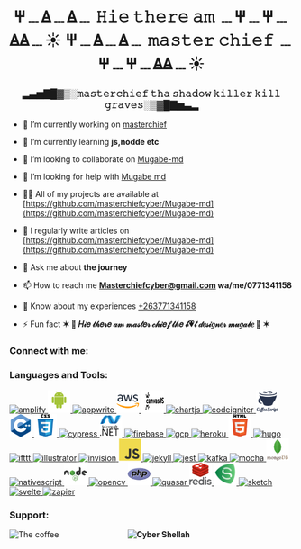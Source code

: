 <h1 align="center">𐋐﹍𖼜﹍𖼜﹍ 𝙷𝚒𝚎 𝚝𝚑𝚎𝚛𝚎 𝚊𝚖 ﹍𐋐﹍𐋐﹍𖼜𖼜﹍☀ 𐋐﹍𖼜﹍𖼜﹍ 𝚖𝚊𝚜𝚝𝚎𝚛 𝚌𝚑𝚒𝚎𝚏 ﹍𐋐﹍𐋐﹍𖼜𖼜﹍☀</h1>
<h3 align="center">▂▃▅▇█▓▒░𝚖𝚊𝚜𝚝𝚎𝚛𝚌𝚑𝚒𝚎𝚏 𝚝𝚑𝚊 𝚜𝚑𝚊𝚍𝚘𝚠 𝚔𝚒𝚕𝚕𝚎𝚛 𝚔𝚒𝚕𝚕 𝚐𝚛𝚊𝚟𝚎𝚜░▒▓█▇▅▃▂</h3>

- 🔭 I’m currently working on [masterchief](https://github.com/masterchiefcyber/Mugabe-md)

- 🌱 I’m currently learning **js,nodde etc**

- 👯 I’m looking to collaborate on [Mugabe-md](https://github.com/masterchiefcyber/Mugabe-md)

- 🤝 I’m looking for help with [Mugabe md](https://github.com/masterchiefcyber/Mugabe-md)

- 👨‍💻 All of my projects are available at [https://github.com/masterchiefcyber/Mugabe-md](https://github.com/masterchiefcyber/Mugabe-md)

- 📝 I regularly write articles on [https://github.com/masterchiefcyber/Mugabe-md](https://github.com/masterchiefcyber/Mugabe-md)

- 💬 Ask me about **the journey**

- 📫 How to reach me **Masterchiefcyber@gmail.com wa/me/0771341158**

- 📄 Know about my experiences [+263771341158](+263771341158)

- ⚡ Fun fact **✶ 🎀 𝐻𝒾𝑒 𝓉𝒽𝑒𝓇𝑒 𝒶𝓂 𝓂𝒶𝓈𝓉𝑒𝓇 𝒸𝒽𝒾𝑒𝒻 𝓉𝒽𝑒 𝒷💗𝓉 𝒹𝑒𝓈𝒾𝑔𝓃𝑒𝓇 𝓂𝓊𝑔𝒶𝒷𝑒 🎀 ✶**

<h3 align="left">Connect with me:</h3>
<p align="left">
</p>

<h3 align="left">Languages and Tools:</h3>
<p align="left"> <a href="https://aws.amazon.com/amplify/" target="_blank" rel="noreferrer"> <img src="https://docs.amplify.aws/assets/logo-dark.svg" alt="amplify" width="40" height="40"/> </a> <a href="https://developer.android.com" target="_blank" rel="noreferrer"> <img src="https://raw.githubusercontent.com/devicons/devicon/master/icons/android/android-original-wordmark.svg" alt="android" width="40" height="40"/> </a> <a href="https://appwrite.io" target="_blank" rel="noreferrer"> <img src="https://www.vectorlogo.zone/logos/appwriteio/appwriteio-icon.svg" alt="appwrite" width="40" height="40"/> </a> <a href="https://aws.amazon.com" target="_blank" rel="noreferrer"> <img src="https://raw.githubusercontent.com/devicons/devicon/master/icons/amazonwebservices/amazonwebservices-original-wordmark.svg" alt="aws" width="40" height="40"/> </a> <a href="https://canvasjs.com" target="_blank" rel="noreferrer"> <img src="https://raw.githubusercontent.com/Hardik0307/Hardik0307/master/assets/canvasjs-charts.svg" alt="canvasjs" width="40" height="40"/> </a> <a href="https://www.chartjs.org" target="_blank" rel="noreferrer"> <img src="https://www.chartjs.org/media/logo-title.svg" alt="chartjs" width="40" height="40"/> </a> <a href="https://codeigniter.com" target="_blank" rel="noreferrer"> <img src="https://cdn.worldvectorlogo.com/logos/codeigniter.svg" alt="codeigniter" width="40" height="40"/> </a> <a href="https://offeescript.org" target="_blank" rel="noreferrer"> <img src="https://raw.githubusercontent.com/devicons/devicon/master/icons/coffeescript/coffeescript-original-wordmark.svg" alt="coffeescript" width="40" height="40"/> </a> <a href="https://www.w3schools.com/cpp/" target="_blank" rel="noreferrer"> <img src="https://raw.githubusercontent.com/devicons/devicon/master/icons/cplusplus/cplusplus-original.svg" alt="cplusplus" width="40" height="40"/> </a> <a href="https://www.w3schools.com/css/" target="_blank" rel="noreferrer"> <img src="https://raw.githubusercontent.com/devicons/devicon/master/icons/css3/css3-original-wordmark.svg" alt="css3" width="40" height="40"/> </a> <a href="https://www.cypress.io" target="_blank" rel="noreferrer"> <img src="https://raw.githubusercontent.com/simple-icons/simple-icons/6e46ec1fc23b60c8fd0d2f2ff46db82e16dbd75f/icons/cypress.svg" alt="cypress" width="40" height="40"/> </a> <a href="https://dotnet.microsoft.com/" target="_blank" rel="noreferrer"> <img src="https://raw.githubusercontent.com/devicons/devicon/master/icons/dot-net/dot-net-original-wordmark.svg" alt="dotnet" width="40" height="40"/> </a> <a href="https://firebase.google.com/" target="_blank" rel="noreferrer"> <img src="https://www.vectorlogo.zone/logos/firebase/firebase-icon.svg" alt="firebase" width="40" height="40"/> </a> <a href="https://cloud.google.com" target="_blank" rel="noreferrer"> <img src="https://www.vectorlogo.zone/logos/google_cloud/google_cloud-icon.svg" alt="gcp" width="40" height="40"/> </a> <a href="https://heroku.com" target="_blank" rel="noreferrer"> <img src="https://www.vectorlogo.zone/logos/heroku/heroku-icon.svg" alt="heroku" width="40" height="40"/> </a> <a href="https://www.w3.org/html/" target="_blank" rel="noreferrer"> <img src="https://raw.githubusercontent.com/devicons/devicon/master/icons/html5/html5-original-wordmark.svg" alt="html5" width="40" height="40"/> </a> <a href="https://gohugo.io/" target="_blank" rel="noreferrer"> <img src="https://api.iconify.design/logos-hugo.svg" alt="hugo" width="40" height="40"/> </a> <a href="https://ifttt.com/" target="_blank" rel="noreferrer"> <img src="https://www.vectorlogo.zone/logos/ifttt/ifttt-ar21.svg" alt="ifttt" width="40" height="40"/> </a> <a href="https://www.adobe.com/in/products/illustrator.html" target="_blank" rel="noreferrer"> <img src="https://www.vectorlogo.zone/logos/adobe_illustrator/adobe_illustrator-icon.svg" alt="illustrator" width="40" height="40"/> </a> <a href="https://www.invisionapp.com/" target="_blank" rel="noreferrer"> <img src="https://www.vectorlogo.zone/logos/invisionapp/invisionapp-icon.svg" alt="invision" width="40" height="40"/> </a> <a href="https://developer.mozilla.org/en-US/docs/Web/JavaScript" target="_blank" rel="noreferrer"> <img src="https://raw.githubusercontent.com/devicons/devicon/master/icons/javascript/javascript-original.svg" alt="javascript" width="40" height="40"/> </a> <a href="https://jekyllrb.com/" target="_blank" rel="noreferrer"> <img src="https://www.vectorlogo.zone/logos/jekyllrb/jekyllrb-icon.svg" alt="jekyll" width="40" height="40"/> </a> <a href="https://jestjs.io" target="_blank" rel="noreferrer"> <img src="https://www.vectorlogo.zone/logos/jestjsio/jestjsio-icon.svg" alt="jest" width="40" height="40"/> </a> <a href="https://kafka.apache.org/" target="_blank" rel="noreferrer"> <img src="https://www.vectorlogo.zone/logos/apache_kafka/apache_kafka-icon.svg" alt="kafka" width="40" height="40"/> </a> <a href="https://mochajs.org" target="_blank" rel="noreferrer"> <img src="https://www.vectorlogo.zone/logos/mochajs/mochajs-icon.svg" alt="mocha" width="40" height="40"/> </a> <a href="https://www.mongodb.com/" target="_blank" rel="noreferrer"> <img src="https://raw.githubusercontent.com/devicons/devicon/master/icons/mongodb/mongodb-original-wordmark.svg" alt="mongodb" width="40" height="40"/> </a> <a href="https://nativescript.org/" target="_blank" rel="noreferrer"> <img src="https://raw.githubusercontent.com/detain/svg-logos/780f25886640cef088af994181646db2f6b1a3f8/svg/nativescript.svg" alt="nativescript" width="40" height="40"/> </a> <a href="https://nodejs.org" target="_blank" rel="noreferrer"> <img src="https://raw.githubusercontent.com/devicons/devicon/master/icons/nodejs/nodejs-original-wordmark.svg" alt="nodejs" width="40" height="40"/> </a> <a href="https://opencv.org/" target="_blank" rel="noreferrer"> <img src="https://www.vectorlogo.zone/logos/opencv/opencv-icon.svg" alt="opencv" width="40" height="40"/> </a> <a href="https://www.php.net" target="_blank" rel="noreferrer"> <img src="https://raw.githubusercontent.com/devicons/devicon/master/icons/php/php-original.svg" alt="php" width="40" height="40"/> </a> <a href="https://quasar.dev/" target="_blank" rel="noreferrer"> <img src="https://cdn.quasar.dev/logo/svg/quasar-logo.svg" alt="quasar" width="40" height="40"/> </a> <a href="https://redis.io" target="_blank" rel="noreferrer"> <img src="https://raw.githubusercontent.com/devicons/devicon/master/icons/redis/redis-original-wordmark.svg" alt="redis" width="40" height="40"/> </a> <a href="https://scully.io/" target="_blank" rel="noreferrer"> <img src="https://raw.githubusercontent.com/scullyio/scully/main/assets/logos/SVG/scullyio-icon.svg" alt="scully" width="40" height="40"/> </a> <a href="https://www.sketch.com/" target="_blank" rel="noreferrer"> <img src="https://www.vectorlogo.zone/logos/sketchapp/sketchapp-icon.svg" alt="sketch" width="40" height="40"/> </a> <a href="https://svelte.dev" target="_blank" rel="noreferrer"> <img src="https://upload.wikimedia.org/wikipedia/commons/1/1b/Svelte_Logo.svg" alt="svelte" width="40" height="40"/> </a> <a href="https://zapier.com" target="_blank" rel="noreferrer"> <img src="https://www.vectorlogo.zone/logos/zapier/zapier-icon.svg" alt="zapier" width="40" height="40"/> </a> </p>

<h3 align="left">Support:</h3>
<p><a href="https://www.buymeacoffee.com/The coffee"> <img align="left" src="https://cdn.buymeacoffee.com/buttons/v2/default-yellow.png" height="50" width="210" alt="The coffee" /></a><a href="https://ko-fi.com/𝐂𝐲𝐛𝐞𝐫 𝐒𝐡𝐞𝐥𝐥𝐚𝐡"> <img align="left" src="https://cdn.ko-fi.com/cdn/kofi3.png?v=3" height="50" width="210" alt="𝐂𝐲𝐛𝐞𝐫 𝐒𝐡𝐞𝐥𝐥𝐚𝐡" /></a></p><br><br>
